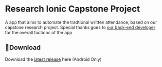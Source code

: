 # **Research Ionic Capstone Project**
A app that aims to automate the tradtional written attendance, based on our capstone research project. Special thanks goes to [our back-end developer](https://github.com/JynJo) for the overall fuctions of the app 
## 💾**Download**
Download the [latest release](https://github.com/moonlighthowling616/ionic-capstone/releases) here (Android Only)

